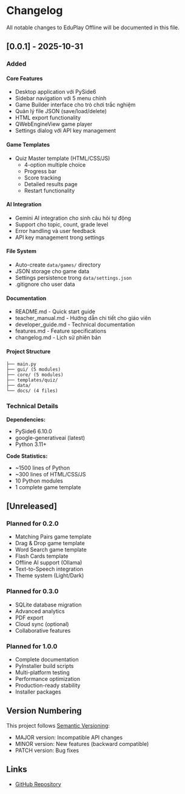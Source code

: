 # Changelog

All notable changes to EduPlay Offline will be documented in this file.

## [0.0.1] - 2025-10-31

### Added

#### Core Features
- Desktop application với PySide6
- Sidebar navigation với 5 menu chính
- Game Builder interface cho trò chơi trắc nghiệm
- Quản lý file JSON (save/load/delete)
- HTML export functionality
- QWebEngineView game player
- Settings dialog với API key management

#### Game Templates
- Quiz Master template (HTML/CSS/JS)
  - 4-option multiple choice
  - Progress bar
  - Score tracking
  - Detailed results page
  - Restart functionality

#### AI Integration
- Gemini AI integration cho sinh câu hỏi tự động
- Support cho topic, count, grade level
- Error handling và user feedback
- API key management trong settings

#### File System
- Auto-create `data/games/` directory
- JSON storage cho game data
- Settings persistence trong `data/settings.json`
- .gitignore cho user data

#### Documentation
- README.md - Quick start guide
- teacher_manual.md - Hướng dẫn chi tiết cho giáo viên
- developer_guide.md - Technical documentation
- features.md - Feature specifications
- changelog.md - Lịch sử phiên bản

#### Project Structure
```
├── main.py
├── gui/ (5 modules)
├── core/ (5 modules)
├── templates/quiz/
├── data/
└── docs/ (4 files)
```

### Technical Details

**Dependencies:**
- PySide6 6.10.0
- google-generativeai (latest)
- Python 3.11+

**Code Statistics:**
- ~1500 lines of Python
- ~300 lines of HTML/CSS/JS
- 10 Python modules
- 1 complete game template

## [Unreleased]

### Planned for 0.2.0
- Matching Pairs game template
- Drag & Drop game template
- Word Search game template
- Flash Cards template
- Offline AI support (Ollama)
- Text-to-Speech integration
- Theme system (Light/Dark)

### Planned for 0.3.0
- SQLite database migration
- Advanced analytics
- PDF export
- Cloud sync (optional)
- Collaborative features

### Planned for 1.0.0
- Complete documentation
- PyInstaller build scripts
- Multi-platform testing
- Performance optimization
- Production-ready stability
- Installer packages

## Version Numbering

This project follows [Semantic Versioning](https://semver.org/):
- MAJOR version: Incompatible API changes
- MINOR version: New features (backward compatible)
- PATCH version: Bug fixes

## Links

- [GitHub Repository](https://github.com/Tan0807-creat3/EDUPLAY-OFFLINE.git)
